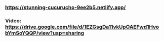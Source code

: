 ### https://stunning-cucurucho-9ee2b5.netlify.app/

### Video: https://drive.google.com/file/d/1EZGsgDa11vkUpOAEFwd1HvobYmSoYQQP/view?usp=sharing
